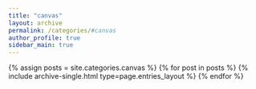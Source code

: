 ```yaml
---
title: "canvas"
layout: archive
permalink: /categories/#canvas
author_profile: true
sidebar_main: true
---
```



{% assign posts = site.categories.canvas %}
{% for post in posts %} {% include archive-single.html type=page.entries_layout %} {% endfor %}